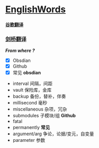 # [EnglishWords](https://github.com/dululu/notes/issues/28)

#### [谷歌翻译](https://translate.google.com.hk/?hl=zh-CN)
### [剑桥翻译](https://dictionary.cambridge.org/zhs/%E8%AF%8D%E5%85%B8/%E8%8B%B1%E8%AF%AD-%E6%B1%89%E8%AF%AD-%E7%AE%80%E4%BD%93/backup)
**_From where ?_**

- [x] Obsdian
- [x] Github
- [x] 常见
**obsdian**
- interval       间隔，间距
- vault           保险库，金库
- backup       备份，替补，伴奏
- millisecond 毫秒
- miscellaneous 杂项，冗杂
- submodules 子模块/组
**Github**
- fatal
- permanently
**常见**
- argument/arg  争论，论据/变元，自变量
- parameter 参数